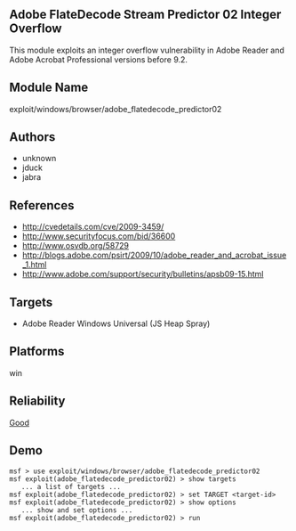 ## Adobe FlateDecode Stream Predictor 02 Integer Overflow

This module exploits an integer overflow vulnerability in 
Adobe Reader and Adobe Acrobat Professional versions before 
9.2.


## Module Name
exploit/windows/browser/adobe_flatedecode_predictor02

## Authors
* unknown
* jduck
* jabra


## References
* http://cvedetails.com/cve/2009-3459/
* http://www.securityfocus.com/bid/36600
* http://www.osvdb.org/58729
* http://blogs.adobe.com/psirt/2009/10/adobe_reader_and_acrobat_issue_1.html
* http://www.adobe.com/support/security/bulletins/apsb09-15.html



## Targets
* Adobe Reader Windows Universal (JS Heap Spray)


## Platforms
win

## Reliability
[Good](https://github.com/rapid7/metasploit-framework/wiki/Exploit-Ranking)

## Demo

```
msf > use exploit/windows/browser/adobe_flatedecode_predictor02
msf exploit(adobe_flatedecode_predictor02) > show targets
   ... a list of targets ...
msf exploit(adobe_flatedecode_predictor02) > set TARGET <target-id>
msf exploit(adobe_flatedecode_predictor02) > show options
   ... show and set options ...
msf exploit(adobe_flatedecode_predictor02) > run
```
    
    